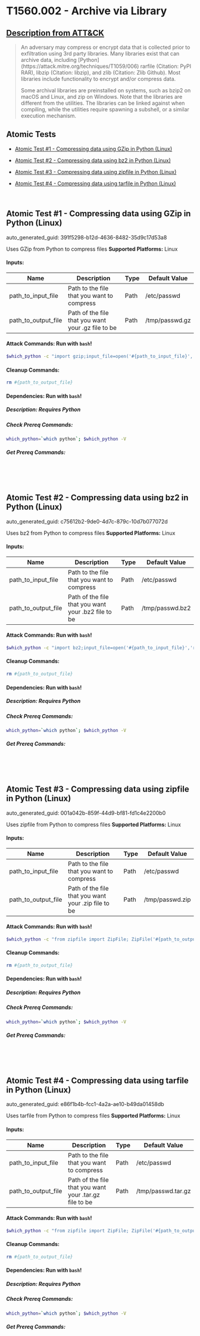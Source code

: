 # T1560.002 - Archive via Library
## [Description from ATT&CK](https://attack.mitre.org/techniques/T1560/002)
<blockquote>An adversary may compress or encrypt data that is collected prior to exfiltration using 3rd party libraries. Many libraries exist that can archive data, including [Python](https://attack.mitre.org/techniques/T1059/006) rarfile (Citation: PyPI RAR), libzip (Citation: libzip), and zlib (Citation: Zlib Github). Most libraries include functionality to encrypt and/or compress data.

Some archival libraries are preinstalled on systems, such as bzip2 on macOS and Linux, and zip on Windows. Note that the libraries are different from the utilities. The libraries can be linked against when compiling, while the utilities require spawning a subshell, or a similar execution mechanism.</blockquote>

## Atomic Tests

- [Atomic Test #1 - Compressing data using GZip in Python (Linux)](#atomic-test-1---compressing-data-using-gzip-in-python-linux)

- [Atomic Test #2 - Compressing data using bz2 in Python (Linux)](#atomic-test-2---compressing-data-using-bz2-in-python-linux)

- [Atomic Test #3 - Compressing data using zipfile in Python (Linux)](#atomic-test-3---compressing-data-using-zipfile-in-python-linux)

- [Atomic Test #4 - Compressing data using tarfile in Python (Linux)](#atomic-test-4---compressing-data-using-tarfile-in-python-linux)


<br/>

## Atomic Test #1 - Compressing data using GZip in Python (Linux)

auto_generated_guid: 391f5298-b12d-4636-8482-35d9c17d53a8

Uses GZip from Python to compress files
**Supported Platforms:** Linux




#### Inputs:
| Name | Description | Type | Default Value |
|------|-------------|------|---------------|
| path_to_input_file | Path to the file that you want to compress | Path | /etc/passwd|
| path_to_output_file | Path of the file that you want your .gz file to be | Path | /tmp/passwd.gz|


#### Attack Commands: Run with `bash`! 


```bash
$which_python -c "import gzip;input_file=open('#{path_to_input_file}', 'rb');content=input_file.read();input_file.close();output_file=gzip.GzipFile('#{path_to_output_file}','wb','compresslevel=6');output_file.write(content);output_file.close();"
```

#### Cleanup Commands:
```bash
rm #{path_to_output_file}
```



#### Dependencies:  Run with `bash`!
##### Description: Requires Python
##### Check Prereq Commands:
```bash
which_python=`which python`; $which_python -V
```
##### Get Prereq Commands:
```bash

```




<br/>
<br/>

## Atomic Test #2 - Compressing data using bz2 in Python (Linux)

auto_generated_guid: c75612b2-9de0-4d7c-879c-10d7b077072d

Uses bz2 from Python to compress files
**Supported Platforms:** Linux




#### Inputs:
| Name | Description | Type | Default Value |
|------|-------------|------|---------------|
| path_to_input_file | Path to the file that you want to compress | Path | /etc/passwd|
| path_to_output_file | Path of the file that you want your .bz2 file to be | Path | /tmp/passwd.bz2|


#### Attack Commands: Run with `bash`! 


```bash
$which_python -c "import bz2;input_file=open('#{path_to_input_file}','rb');content=input_file.read();input_file.close();bz2content=bz2.compress(content,compresslevel=9);output_file=open('#{path_to_output_file}','w+');output_file.write(bz2content);output_file.close();"
```

#### Cleanup Commands:
```bash
rm #{path_to_output_file}
```



#### Dependencies:  Run with `bash`!
##### Description: Requires Python
##### Check Prereq Commands:
```bash
which_python=`which python`; $which_python -V
```
##### Get Prereq Commands:
```bash

```




<br/>
<br/>

## Atomic Test #3 - Compressing data using zipfile in Python (Linux)

auto_generated_guid: 001a042b-859f-44d9-bf81-fd1c4e2200b0

Uses zipfile from Python to compress files
**Supported Platforms:** Linux




#### Inputs:
| Name | Description | Type | Default Value |
|------|-------------|------|---------------|
| path_to_input_file | Path to the file that you want to compress | Path | /etc/passwd|
| path_to_output_file | Path of the file that you want your .zip file to be | Path | /tmp/passwd.zip|


#### Attack Commands: Run with `bash`! 


```bash
$which_python -c "from zipfile import ZipFile; ZipFile('#{path_to_output_file}', mode='w').write('#{path_to_input_file}')"
```

#### Cleanup Commands:
```bash
rm #{path_to_output_file}
```



#### Dependencies:  Run with `bash`!
##### Description: Requires Python
##### Check Prereq Commands:
```bash
which_python=`which python`; $which_python -V
```
##### Get Prereq Commands:
```bash

```




<br/>
<br/>

## Atomic Test #4 - Compressing data using tarfile in Python (Linux)

auto_generated_guid: e86f1b4b-fcc1-4a2a-ae10-b49da01458db

Uses tarfile from Python to compress files
**Supported Platforms:** Linux




#### Inputs:
| Name | Description | Type | Default Value |
|------|-------------|------|---------------|
| path_to_input_file | Path to the file that you want to compress | Path | /etc/passwd|
| path_to_output_file | Path of the file that you want your .tar.gz file to be | Path | /tmp/passwd.tar.gz|


#### Attack Commands: Run with `bash`! 


```bash
$which_python -c "from zipfile import ZipFile; ZipFile('#{path_to_output_file}', mode='w').write('#{path_to_input_file}')"
```

#### Cleanup Commands:
```bash
rm #{path_to_output_file}
```



#### Dependencies:  Run with `bash`!
##### Description: Requires Python
##### Check Prereq Commands:
```bash
which_python=`which python`; $which_python -V
```
##### Get Prereq Commands:
```bash

```




<br/>
